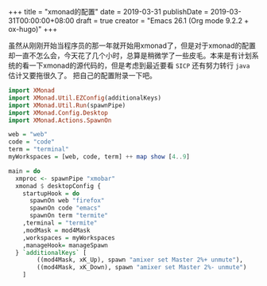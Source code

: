 +++
title = "xmonad的配置"
date = 2019-03-31
publishDate = 2019-03-31T00:00:00+08:00
draft = true
creator = "Emacs 26.1 (Org mode 9.2.2 + ox-hugo)"
+++

虽然从刚刚开始当程序员的那一年就开始用xmonad了，但是对于xmonad的配置却一直不怎么会，今天花了几个小时，总算是稍微学了一些皮毛。本来是有计划系统的看一下xmonad的源代码的，但是考虑到最近要看 `SICP` 还有努力转行 `java` 估计又要拖很久了。
把自己的配置附录一下吧。

```haskell
import XMonad
import XMonad.Util.EZConfig(additionalKeys)
import XMonad.Util.Run(spawnPipe)
import XMonad.Config.Desktop
import XMonad.Actions.SpawnOn

web = "web"
code = "code"
term = "terminal"
myWorkspaces = [web, code, term] ++ map show [4..9]

main = do
  xmproc <- spawnPipe "xmobar"
  xmonad $ desktopConfig {
    startupHook = do
      spawnOn web "firefox"
      spawnOn code "emacs"
      spawnOn term "termite"
    ,terminal = "termite"
    ,modMask = mod4Mask
    ,workspaces = myWorkspaces
    ,manageHook= manageSpawn
  } `additionalKeys` [
        ((mod4Mask, xK_Up), spawn "amixer set Master 2%+ unmute"),
        ((mod4Mask, xK_Down), spawn "amixer set Master 2%- unmute")
    ]

```
